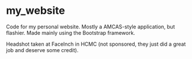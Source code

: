 # my_website

Code for my personal website. Mostly a AMCAS-style application, but flashier. Made mainly using the Bootstrap framework.

Headshot taken at FaceInch in HCMC (not sponsored, they just did a great job and deserve some credit).